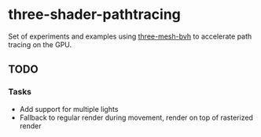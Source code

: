 # three-shader-pathtracing

Set of experiments and examples using [three-mesh-bvh](https://github.com/gkjohnson/three-mesh-bvh) to accelerate path tracing on the GPU.

## TODO

### Tasks
- Add support for multiple lights
- Fallback to regular render during movement, render on top of rasterized render
